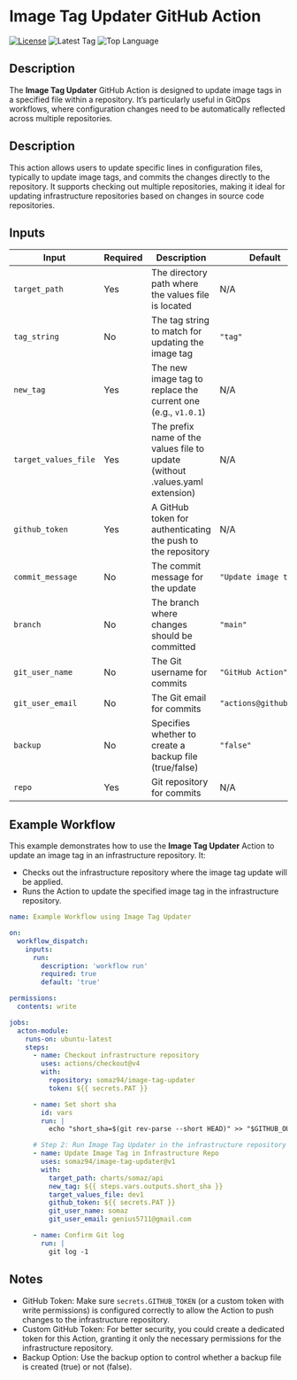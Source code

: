 # Image Tag Updater GitHub Action

[![License](https://img.shields.io/github/license/somaz94/image-tag-updater)](https://github.com/somaz94/container-action)
![Latest Tag](https://img.shields.io/github/v/tag/somaz94/image-tag-updater)
![Top Language](https://img.shields.io/github/languages/top/somaz94/image-tag-updater?color=green&logo=terraform&logoColor=b)

## Description

The **Image Tag Updater** GitHub Action is designed to update image tags in a
specified file within a repository. It’s particularly useful in GitOps
workflows, where configuration changes need to be automatically reflected across
multiple repositories.

## Description

This action allows users to update specific lines in configuration files,
typically to update image tags, and commits the changes directly to the
repository. It supports checking out multiple repositories, making it ideal for
updating infrastructure repositories based on changes in source code
repositories.

## Inputs

| Input                | Required | Description                                                                   | Default                |
| -------------------- | -------- | ----------------------------------------------------------------------------- | ---------------------- |
| `target_path`        | Yes      | The directory path where the values file is located                           | N/A                    |
| `tag_string`         | No       | The tag string to match for updating the image tag                            | `"tag"`                |
| `new_tag`            | Yes      | The new image tag to replace the current one (e.g., `v1.0.1`)                 | N/A                    |
| `target_values_file` | Yes      | The prefix name of the values file to update (without .values.yaml extension) | N/A                    |
| `github_token`       | Yes      | A GitHub token for authenticating the push to the repository                  | N/A                    |
| `commit_message`     | No       | The commit message for the update                                             | `"Update image tag"`   |
| `branch`             | No       | The branch where changes should be committed                                  | `"main"`               |
| `git_user_name`      | No       | The Git username for commits                                                  | `"GitHub Action"`      |
| `git_user_email`     | No       | The Git email for commits                                                     | `"actions@github.com"` |
| `backup`             | No       | Specifies whether to create a backup file (true/false)                        | `"false"`              |
| `repo`               | Yes      | Git repository for commits                                                    | N/A           |

## Example Workflow

This example demonstrates how to use the **Image Tag Updater** Action to update
an image tag in an infrastructure repository. It:

- Checks out the infrastructure repository where the image tag update will be
   applied.
- Runs the Action to update the specified image tag in the infrastructure
   repository.

```yaml
name: Example Workflow using Image Tag Updater

on:
  workflow_dispatch:
    inputs:
      run:
        description: 'workflow run'
        required: true
        default: 'true'

permissions:
  contents: write

jobs:
  acton-module:
    runs-on: ubuntu-latest
    steps:
      - name: Checkout infrastructure repository
        uses: actions/checkout@v4
        with:
          repository: somaz94/image-tag-updater 
          token: ${{ secrets.PAT }}  

      - name: Set short sha
        id: vars
        run: |
          echo "short_sha=$(git rev-parse --short HEAD)" >> "$GITHUB_OUTPUT"

      # Step 2: Run Image Tag Updater in the infrastructure repository
      - name: Update Image Tag in Infrastructure Repo
        uses: somaz94/image-tag-updater@v1
        with:
          target_path: charts/somaz/api 
          new_tag: ${{ steps.vars.outputs.short_sha }}
          target_values_file: dev1 
          github_token: ${{ secrets.PAT }}
          git_user_name: somaz
          git_user_email: genius5711@gmail.com

      - name: Confirm Git log
        run: |
          git log -1

```

## Notes

- GitHub Token: Make sure `secrets.GITHUB_TOKEN` (or a custom token with write
  permissions) is configured correctly to allow the Action to push changes to
  the infrastructure repository.
- Custom GitHub Token: For better security, you could create a dedicated token
  for this Action, granting it only the necessary permissions for the
  infrastructure repository.
- Backup Option: Use the backup option to control whether a backup file is
  created (true) or not (false).
